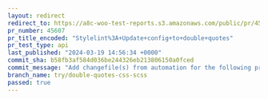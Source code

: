 ```yaml
---
layout: redirect
redirect_to: https://a8c-woo-test-reports.s3.amazonaws.com/public/pr/45607/api/index.html
pr_number: 45607
pr_title_encoded: "Stylelint%3A+Update+config+to+double+quotes"
pr_test_type: api
last_published: "2024-03-19 14:56:34 +0000"
commit_sha: b58fb3af584d036be244326eb213806150a0fced
commit_message: "Add changefile(s) from automation for the following project(s): wooco…"
branch_name: try/double-quotes-css-scss
passed: true
---
```

